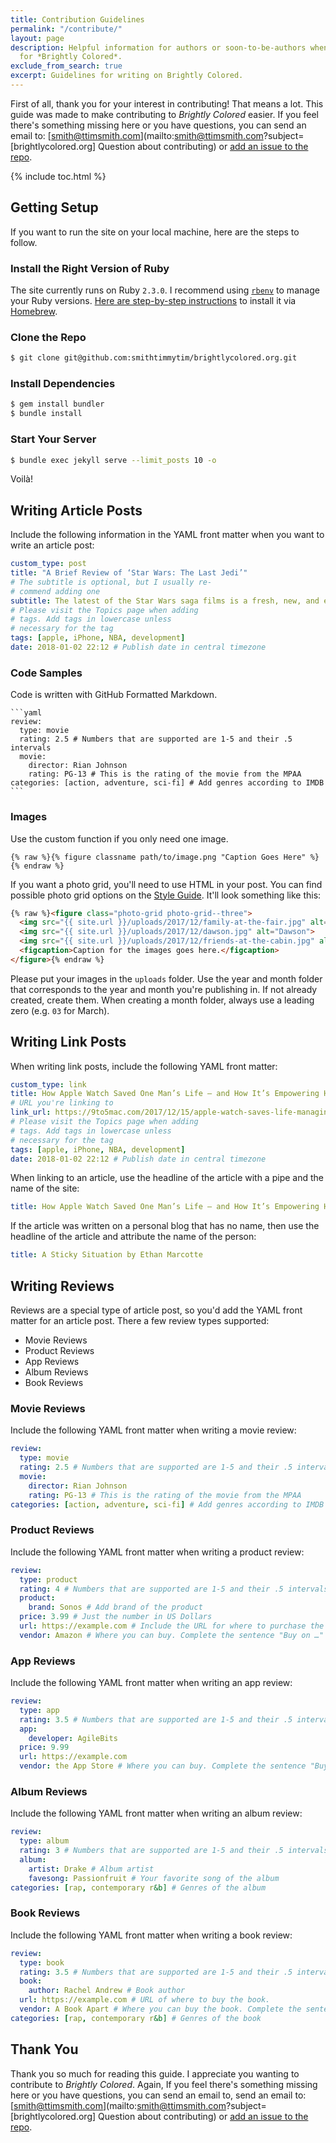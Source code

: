 ```yaml
---
title: Contribution Guidelines
permalink: "/contribute/"
layout: page
description: Helpful information for authors or soon-to-be-authors when writing content
  for *Brightly Colored*.
exclude_from_search: true
excerpt: Guidelines for writing on Brightly Colored.
---
```


First of all, thank you for your interest in contributing! That means a lot. This guide was made to make contributing to *Brightly Colored* easier. If you feel there's something missing here or you have questions, you can send an email to: [smith@ttimsmith.com](mailto:smith@ttimsmith.com?subject=[brightlycolored.org] Question about contributing) or [add an issue to the repo](https://github.com/smithtimmytim/brightlycolored.org/issues/new).

{% include toc.html %}

## Getting Setup

If you want to run the site on your local machine, here are the steps to follow.

### Install the Right Version of Ruby

The site currently runs on Ruby `2.3.0`. I recommend using [`rbenv`](https://github.com/rbenv/rbenv) to manage your Ruby versions. [Here are step-by-step instructions](https://github.com/rbenv/rbenv#homebrew-on-macos) to install it via [Homebrew](https://brew.sh/).

### Clone the Repo

```sh
$ git clone git@github.com:smithtimmytim/brightlycolored.org.git
```

### Install Dependencies

```sh
$ gem install bundler
$ bundle install
```

### Start Your Server

```sh
$ bundle exec jekyll serve --limit_posts 10 -o
```

Voilà!

## Writing Article Posts

Include the following information in the YAML front matter when you want to write an article post:

```yaml
custom_type: post
title: "A Brief Review of ‘Star Wars: The Last Jedi’"
# The subtitle is optional, but I usually re-
# commend adding one
subtitle: The latest of the Star Wars saga films is a fresh, new, and exciting chapter of my favorite franchise
# Please visit the Topics page when adding 
# tags. Add tags in lowercase unless
# necessary for the tag
tags: [apple, iPhone, NBA, development]
date: 2018-01-02 22:12 # Publish date in central timezone
```

### Code Samples

Code is written with GitHub Formatted Markdown.

    ```yaml
    review:
      type: movie
      rating: 2.5 # Numbers that are supported are 1-5 and their .5 intervals
      movie:
        director: Rian Johnson
        rating: PG-13 # This is the rating of the movie from the MPAA
    categories: [action, adventure, sci-fi] # Add genres according to IMDB
    ```

### Images

Use the custom function if you only need one image.

```liquid
{% raw %}{% figure classname path/to/image.png "Caption Goes Here" %}{% endraw %}
```

If you want a photo grid, you'll need to use HTML in your post. You can find possible photo grid options on the [Style Guide](/styleguide). It'll look something like this:

```html
{% raw %}<figure class="photo-grid photo-grid--three">
  <img src="{{ site.url }}/uploads/2017/12/family-at-the-fair.jpg" alt="Family at the Fair">
  <img src="{{ site.url }}/uploads/2017/12/dawson.jpg" alt="Dawson">
  <img src="{{ site.url }}/uploads/2017/12/friends-at-the-cabin.jpg" alt="Friends at the Cabin">
  <figcaption>Caption for the images goes here.</figcaption>
</figure>{% endraw %}
```

Please put your images in the `uploads` folder. Use the year and month folder that corresponds to the year and month you're publishing in. If not already created, create them. When creating a month folder, always use a leading zero (e.g. `03` for March).

## Writing Link Posts

When writing link posts, include the following YAML front matter:

```yaml
custom_type: link
title: How Apple Watch Saved One Man’s Life — and How It’s Empowering Him After His Heart Attack | 9to5Mac
# URL you're linking to
link_url: https://9to5mac.com/2017/12/15/apple-watch-saves-life-managing-heart-attack/
# Please visit the Topics page when adding 
# tags. Add tags in lowercase unless
# necessary for the tag
tags: [apple, iPhone, NBA, development]
date: 2018-01-02 22:12 # Publish date in central timezone
```

When linking to an article, use the headline of the article with a pipe and the name of the site:

```yaml
title: How Apple Watch Saved One Man’s Life — and How It’s Empowering Him After His Heart Attack | 9to5Mac
```

If the article was written on a personal blog that has no name, then use the headline of the article and attribute the name of the person:

```yaml
title: A Sticky Situation by Ethan Marcotte
```

## Writing Reviews

Reviews are a special type of article post, so you'd add the YAML front matter for an article post. There a few review types supported:

- Movie Reviews
- Product Reviews
- App Reviews
- Album Reviews
- Book Reviews

### Movie Reviews

Include the following YAML front matter when writing a movie review:

```yaml
review:
  type: movie
  rating: 2.5 # Numbers that are supported are 1-5 and their .5 intervals
  movie:
    director: Rian Johnson
    rating: PG-13 # This is the rating of the movie from the MPAA
categories: [action, adventure, sci-fi] # Add genres according to IMDB
```

### Product Reviews

Include the following YAML front matter when writing a product review:

```yaml
review:
  type: product
  rating: 4 # Numbers that are supported are 1-5 and their .5 intervals
  product:
    brand: Sonos # Add brand of the product
  price: 3.99 # Just the number in US Dollars
  url: https://example.com # Include the URL for where to purchase the product
  vendor: Amazon # Where you can buy. Complete the sentence "Buy on …" 
```

### App Reviews

Include the following YAML front matter when writing an app review:

```yaml
review:
  type: app
  rating: 3.5 # Numbers that are supported are 1-5 and their .5 intervals
  app:
    developer: AgileBits
  price: 9.99
  url: https://example.com
  vendor: the App Store # Where you can buy. Complete the sentence "Buy on …" 
```

### Album Reviews

Include the following YAML front matter when writing an album review:

```yaml
review:
  type: album
  rating: 3 # Numbers that are supported are 1-5 and their .5 intervals
  album:
    artist: Drake # Album artist
    favesong: Passionfruit # Your favorite song of the album
categories: [rap, contemporary r&b] # Genres of the album
```

### Book Reviews

Include the following YAML front matter when writing a book review:

```yaml
review:
  type: book
  rating: 3.5 # Numbers that are supported are 1-5 and their .5 intervals
  book:
    author: Rachel Andrew # Book author
  url: https://example.com # URL of where to buy the book.
  vendor: A Book Apart # Where you can buy the book. Complete the sentence "Buy on …"
categories: [rap, contemporary r&b] # Genres of the book
```

## Thank You

Thank you so much for reading this guide. I appreciate you wanting to contribute to *Brightly Colored*. Again, If you feel there's something missing here or you have questions, you can send an email to, send an email to: [smith@ttimsmith.com](mailto:smith@ttimsmith.com?subject=[brightlycolored.org] Question about contributing) or [add an issue to the repo](https://github.com/smithtimmytim/brightlycolored.org/issues/new).
